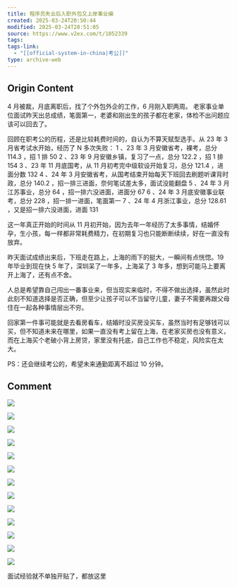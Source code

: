 ```yaml
---
title: 程序员失业后入职外包又上岸事业编
created: 2025-03-24T20:50:44
modified: 2025-03-24T20:51:05
source: https://www.v2ex.com/t/1052339
tags: 
tags-link:
  - "[[official-system-in-china|考公]]"
type: archive-web
---
```


## Origin Content

4 月被裁，月底离职后，找了个外包外企的工作，6 月刚入职两周。 老家事业单位面试昨天出总成绩，笔面第一，老婆和刚出生的孩子都在老家，体检不出问题应该可以回去了。

回顾在职考公的历程，还是比较耗费时间的，自认为不算天赋型选手。从 23 年 3 月省考试水开始，经历了 N 多次失败： 1 、23 年 3 月安徽省考，裸考，总分 114.3 ，招 1 排 50 2 、23 年 9 月安徽乡镇，复习了一点，总分 122.2 ，招 1 排 154 3 、23 年 11 月底国考，从 11 月初考完中级软设开始复习，总分 121.4 ，进面分数 132 4 、24 年 3 月安徽省考，从国考结束开始每天下班回去刷题听课背时政，总分 140.2 ，招一排三进面，奈何笔试差太多，面试没能翻盘 5 、24 年 3 月江苏事业，总分 64 ，招一排六没进面，进面分 67 6 、24 年 3 月底安徽事业联考，总分 228 ，招一排一进面，笔面第一 7 、24 年 4 月浙江事业，总分 128.61 ，又是招一排六没进面，进面 131

这一年真正开始的时间从 11 月初开始，因为去年一年经历了太多事情，结婚怀孕，生小孩，每一样都非常耗费精力，在初期复习也只能断断续续，好在一直没有放弃。

昨天面试成绩出来后，下班走在路上，上海的雨下的挺大，一瞬间有点恍惚。19 年毕业到现在快 5 年了，深圳呆了一年多，上海呆了 3 年多，想到可能马上要离开上海了，还有点不舍。

人总是希望靠自己闯出一番事业来，但当现实来临时，不得不做出选择，虽然此时此刻不知道选择是否正确，但至少让孩子可以不当留守儿童，妻子不需要再跟父母住在一起各种事情层出不穷。

回家第一件事可能就是去看房看车，结婚时没买房没买车，虽然当时有足够钱可以买，但不知道未来在哪里，如果一直没有考上留在上海，在老家买房也没有意义，而在上海买个老破小背上房贷，家里没有托底，自己工作也不稳定，风险实在太大。

PS：还会继续考公的，希望未来通勤距离不超过 10 分钟。

## Comment

[![](https://i.imgur.com/agGJ6yN.png)](https://i.imgur.com/agGJ6yN.png)

[![](https://i.imgur.com/2GS2CR4.png)](https://i.imgur.com/2GS2CR4.png)

[![](https://i.imgur.com/IdlCZUU.png)](https://i.imgur.com/IdlCZUU.png)

[![](https://i.imgur.com/UFS8Hiq.png)](https://i.imgur.com/UFS8Hiq.png)

[![](https://i.imgur.com/dGCKRG7.png)](https://i.imgur.com/dGCKRG7.png)

[![](https://i.imgur.com/yRw1aSK.png)](https://i.imgur.com/yRw1aSK.png)

[![](https://i.imgur.com/UHdxfn7.png)](https://i.imgur.com/UHdxfn7.png)

[![](https://i.imgur.com/KJRUOyt.png)](https://i.imgur.com/KJRUOyt.png)

[![](https://i.imgur.com/Ivv0oqI.png)](https://i.imgur.com/Ivv0oqI.png)

[![](https://i.imgur.com/Ayrqrjh.png)](https://i.imgur.com/Ayrqrjh.png)

[![](https://i.imgur.com/64SZj35.png)](https://i.imgur.com/64SZj35.png)

[![](https://i.imgur.com/XSEAulu.png)](https://i.imgur.com/XSEAulu.png)

[![](https://i.imgur.com/fy0QJ1c.png)](https://i.imgur.com/fy0QJ1c.png)

面试经验就不单独开贴了，都放这里
